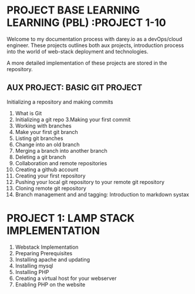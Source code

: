 # PROJECT BASE LEARNING LEARNING (PBL) :PROJECT 1-10

 Welcome to my documentation process with darey.io as a devOps/cloud engineer. These projects outlines both aux projects, introduction process into the world of web-stack deployment and technologies. 
 
 A more detailed implementation of these projects are stored in the repository.


 ## AUX PROJECT: BASIC GIT PROJECT
 Initializing a repository and making commits
 1. What is Git
 2. Initializing a git repo
 3.Making your first commit
4. Working with branches
5. Make your first git branch
6. Listing git branches 
7. Change into an old branch
8. Merging a branch into another branch
9. Deleting a git branch
10. Collaboration and remote repositories
11. Creating a github account
12. Creating your first repository
13. Pushing your local git repository to your remote git repository
14. Cloning remote git repository
15. Branch management and and tagging: Introduction to markdown systax

    
    
# PROJECT 1: LAMP STACK IMPLEMENTATION

1. Webstack Implementation
2. Preparing Prerequisites
3. Installing apache and updating
4. Installing mysql
5. Installing PHP
6. Creating a virtual host for your webserver
7. Enabling PHP on the website
 
